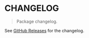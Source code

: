# CHANGELOG

> Package changelog.

See [GitHub Releases](https://github.com/stdlib-js/array-base-from-strided/releases) for the changelog.